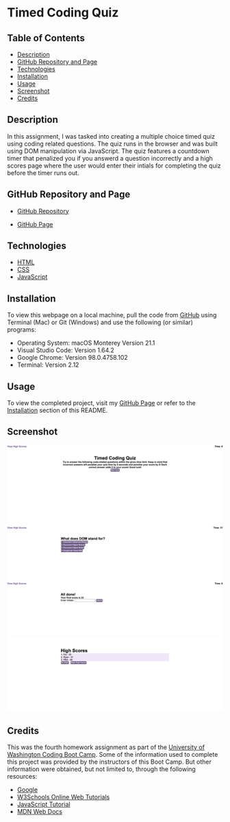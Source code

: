 # Timed Coding Quiz

## Table of Contents

- [Description](#description)
- [GitHub Repository and Page](#GitHub-Repository-and-Page)
- [Technologies](#technologies)
- [Installation](#installation)
- [Usage](#usage)
- [Screenshot](#screenshot)
- [Credits](#credits)

## Description

In this assignment, I was tasked into creating a multiple choice timed quiz using coding related questions. The quiz runs in the browser and was built using DOM manipulation via JavaScript. The quiz features a countdown timer that penalized you if you answerd a question incorrectly and a high scores page where the user would enter their intials for completing the quiz before the timer runs out.

## GitHub Repository and Page

- [GitHub Repository](https://github.com/nayrsicnarf/timed-coding-quiz.git)

- [GitHub Page](https://nayrsicnarf.github.io/timed-coding-quiz/)

## Technologies

- [HTML](https://www.w3schools.com/html/default.asp)
- [CSS](https://www.w3schools.com/css/default.asp)
- [JavaScript](https://www.w3schools.com/js/)

## Installation

To view this webpage on a local machine, pull the code from [GitHub](https://github.com/nayrsicnarf/timed-coding-quiz.git) using Terminal (Mac) or Git (Windows) and use the following (or similar) programs:

- Operating System: macOS Monterey Version 21.1
- Visual Studio Code: Version 1.64.2
- Google Chrome: Version 98.0.4758.102
- Terminal: Version 2.12

## Usage

To view the completed project, visit my [GitHub Page](https://nayrsicnarf.github.io/timed-coding-quiz/) or refer to the [Installation](#installation) section of this README.

## Screenshot

![Timed Coding Quiz - Main](/Assets/images/tcq-main.png)
![Time Coding Quiz - Question](/Assets/images/tcq-question.png)
![Timed Coding Quiz - Done](/Assets/images/tcq-done.png)
![Timed Coding Quiz - High Score](/Assets/images/tcq-hs.png)

## Credits

This was the fourth homework assignment as part of the [University of Washington Coding Boot Camp](https://bootcamp.uw.edu/coding/). Some of the information used to complete this project was provided by the instructors of this Boot Camp. But other information were obtained, but not limited to, through the following resources:

- [Google](https://www.google.com/)
- [W3Schools Online Web Tutorials](https://www.w3schools.com/)
- [JavaScript Tutorial](https://www.javascripttutorial.net/)
- [MDN Web Docs](https://developer.mozilla.org/en-US/docs/Web/JavaScript)
